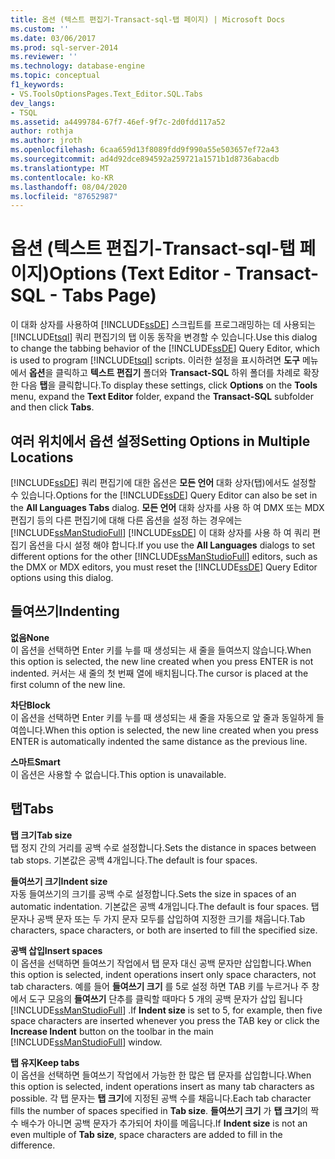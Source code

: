 ```yaml
---
title: 옵션 (텍스트 편집기-Transact-sql-탭 페이지) | Microsoft Docs
ms.custom: ''
ms.date: 03/06/2017
ms.prod: sql-server-2014
ms.reviewer: ''
ms.technology: database-engine
ms.topic: conceptual
f1_keywords:
- VS.ToolsOptionsPages.Text_Editor.SQL.Tabs
dev_langs:
- TSQL
ms.assetid: a4499784-67f7-46ef-9f7c-2d0fdd117a52
author: rothja
ms.author: jroth
ms.openlocfilehash: 6caa659d13f8089fdd9f990a55e503657ef72a43
ms.sourcegitcommit: ad4d92dce894592a259721a1571b1d8736abacdb
ms.translationtype: MT
ms.contentlocale: ko-KR
ms.lasthandoff: 08/04/2020
ms.locfileid: "87652987"
---
```

# <a name="options-text-editor---transact-sql---tabs-page"></a><span data-ttu-id="6fdb3-102">옵션 (텍스트 편집기-Transact-sql-탭 페이지)</span><span class="sxs-lookup"><span data-stu-id="6fdb3-102">Options (Text Editor - Transact-SQL - Tabs Page)</span></span>
  <span data-ttu-id="6fdb3-103">이 대화 상자를 사용하여 [!INCLUDE[ssDE](../includes/ssde-md.md)] 스크립트를 프로그래밍하는 데 사용되는 [!INCLUDE[tsql](../includes/tsql-md.md)] 쿼리 편집기의 탭 이동 동작을 변경할 수 있습니다.</span><span class="sxs-lookup"><span data-stu-id="6fdb3-103">Use this dialog to change the tabbing behavior of the [!INCLUDE[ssDE](../includes/ssde-md.md)] Query Editor, which is used to program [!INCLUDE[tsql](../includes/tsql-md.md)] scripts.</span></span> <span data-ttu-id="6fdb3-104">이러한 설정을 표시하려면 **도구** 메뉴에서 **옵션**을 클릭하고 **텍스트 편집기** 폴더와 **Transact-SQL** 하위 폴더를 차례로 확장한 다음 **탭**을 클릭합니다.</span><span class="sxs-lookup"><span data-stu-id="6fdb3-104">To display these settings, click **Options** on the **Tools** menu, expand the **Text Editor** folder, expand the **Transact-SQL** subfolder and then click **Tabs**.</span></span>  
  
## <a name="setting-options-in-multiple-locations"></a><span data-ttu-id="6fdb3-105">여러 위치에서 옵션 설정</span><span class="sxs-lookup"><span data-stu-id="6fdb3-105">Setting Options in Multiple Locations</span></span>  
 <span data-ttu-id="6fdb3-106">[!INCLUDE[ssDE](../includes/ssde-md.md)] 쿼리 편집기에 대한 옵션은 **모든 언어** 대화 상자(탭)에서도 설정할 수 있습니다.</span><span class="sxs-lookup"><span data-stu-id="6fdb3-106">Options for the [!INCLUDE[ssDE](../includes/ssde-md.md)] Query Editor can also be set in the **All Languages Tabs** dialog.</span></span> <span data-ttu-id="6fdb3-107">**모든 언어** 대화 상자를 사용 하 여 DMX 또는 MDX 편집기 등의 다른 편집기에 대해 다른 옵션을 설정 하는 경우에는 [!INCLUDE[ssManStudioFull](../includes/ssmanstudiofull-md.md)] [!INCLUDE[ssDE](../includes/ssde-md.md)] 이 대화 상자를 사용 하 여 쿼리 편집기 옵션을 다시 설정 해야 합니다.</span><span class="sxs-lookup"><span data-stu-id="6fdb3-107">If you use the **All Languages** dialogs to set different options for the other [!INCLUDE[ssManStudioFull](../includes/ssmanstudiofull-md.md)] editors, such as the DMX or MDX editors, you must reset the [!INCLUDE[ssDE](../includes/ssde-md.md)] Query Editor options using this dialog.</span></span>  
  
## <a name="indenting"></a><span data-ttu-id="6fdb3-108">들여쓰기</span><span class="sxs-lookup"><span data-stu-id="6fdb3-108">Indenting</span></span>  
 <span data-ttu-id="6fdb3-109">**없음**</span><span class="sxs-lookup"><span data-stu-id="6fdb3-109">**None**</span></span>  
 <span data-ttu-id="6fdb3-110">이 옵션을 선택하면 Enter 키를 누를 때 생성되는 새 줄을 들여쓰지 않습니다.</span><span class="sxs-lookup"><span data-stu-id="6fdb3-110">When this option is selected, the new line created when you press ENTER is not indented.</span></span> <span data-ttu-id="6fdb3-111">커서는 새 줄의 첫 번째 열에 배치됩니다.</span><span class="sxs-lookup"><span data-stu-id="6fdb3-111">The cursor is placed at the first column of the new line.</span></span>  
  
 <span data-ttu-id="6fdb3-112">**차단**</span><span class="sxs-lookup"><span data-stu-id="6fdb3-112">**Block**</span></span>  
 <span data-ttu-id="6fdb3-113">이 옵션을 선택하면 Enter 키를 누를 때 생성되는 새 줄을 자동으로 앞 줄과 동일하게 들여씁니다.</span><span class="sxs-lookup"><span data-stu-id="6fdb3-113">When this option is selected, the new line created when you press ENTER is automatically indented the same distance as the previous line.</span></span>  
  
 <span data-ttu-id="6fdb3-114">**스마트**</span><span class="sxs-lookup"><span data-stu-id="6fdb3-114">**Smart**</span></span>  
 <span data-ttu-id="6fdb3-115">이 옵션은 사용할 수 없습니다.</span><span class="sxs-lookup"><span data-stu-id="6fdb3-115">This option is unavailable.</span></span>  
  
## <a name="tabs"></a><span data-ttu-id="6fdb3-116">탭</span><span class="sxs-lookup"><span data-stu-id="6fdb3-116">Tabs</span></span>  
 <span data-ttu-id="6fdb3-117">**탭 크기**</span><span class="sxs-lookup"><span data-stu-id="6fdb3-117">**Tab size**</span></span>  
 <span data-ttu-id="6fdb3-118">탭 정지 간의 거리를 공백 수로 설정합니다.</span><span class="sxs-lookup"><span data-stu-id="6fdb3-118">Sets the distance in spaces between tab stops.</span></span> <span data-ttu-id="6fdb3-119">기본값은 공백 4개입니다.</span><span class="sxs-lookup"><span data-stu-id="6fdb3-119">The default is four spaces.</span></span>  
  
 <span data-ttu-id="6fdb3-120">**들여쓰기 크기**</span><span class="sxs-lookup"><span data-stu-id="6fdb3-120">**Indent size**</span></span>  
 <span data-ttu-id="6fdb3-121">자동 들여쓰기의 크기를 공백 수로 설정합니다.</span><span class="sxs-lookup"><span data-stu-id="6fdb3-121">Sets the size in spaces of an automatic indentation.</span></span> <span data-ttu-id="6fdb3-122">기본값은 공백 4개입니다.</span><span class="sxs-lookup"><span data-stu-id="6fdb3-122">The default is four spaces.</span></span> <span data-ttu-id="6fdb3-123">탭 문자나 공백 문자 또는 두 가지 문자 모두를 삽입하여 지정한 크기를 채웁니다.</span><span class="sxs-lookup"><span data-stu-id="6fdb3-123">Tab characters, space characters, or both are inserted to fill the specified size.</span></span>  
  
 <span data-ttu-id="6fdb3-124">**공백 삽입**</span><span class="sxs-lookup"><span data-stu-id="6fdb3-124">**Insert spaces**</span></span>  
 <span data-ttu-id="6fdb3-125">이 옵션을 선택하면 들여쓰기 작업에서 탭 문자 대신 공백 문자만 삽입합니다.</span><span class="sxs-lookup"><span data-stu-id="6fdb3-125">When this option is selected, indent operations insert only space characters, not tab characters.</span></span> <span data-ttu-id="6fdb3-126">예를 들어 **들여쓰기 크기** 를 5로 설정 하면 TAB 키를 누르거나 주 창에서 도구 모음의 **들여쓰기** 단추를 클릭할 때마다 5 개의 공백 문자가 삽입 됩니다 [!INCLUDE[ssManStudioFull](../includes/ssmanstudiofull-md.md)] .</span><span class="sxs-lookup"><span data-stu-id="6fdb3-126">If **Indent size** is set to 5, for example, then five space characters are inserted whenever you press the TAB key or click the **Increase Indent** button on the toolbar in the main [!INCLUDE[ssManStudioFull](../includes/ssmanstudiofull-md.md)] window.</span></span>  
  
 <span data-ttu-id="6fdb3-127">**탭 유지**</span><span class="sxs-lookup"><span data-stu-id="6fdb3-127">**Keep tabs**</span></span>  
 <span data-ttu-id="6fdb3-128">이 옵션을 선택하면 들여쓰기 작업에서 가능한 한 많은 탭 문자를 삽입합니다.</span><span class="sxs-lookup"><span data-stu-id="6fdb3-128">When this option is selected, indent operations insert as many tab characters as possible.</span></span> <span data-ttu-id="6fdb3-129">각 탭 문자는 **탭 크기**에 지정된 공백 수를 채웁니다.</span><span class="sxs-lookup"><span data-stu-id="6fdb3-129">Each tab character fills the number of spaces specified in **Tab size**.</span></span> <span data-ttu-id="6fdb3-130">**들여쓰기 크기** 가 **탭 크기**의 짝수 배수가 아니면 공백 문자가 추가되어 차이를 메웁니다.</span><span class="sxs-lookup"><span data-stu-id="6fdb3-130">If **Indent size** is not an even multiple of **Tab size**, space characters are added to fill in the difference.</span></span>  
  
  
